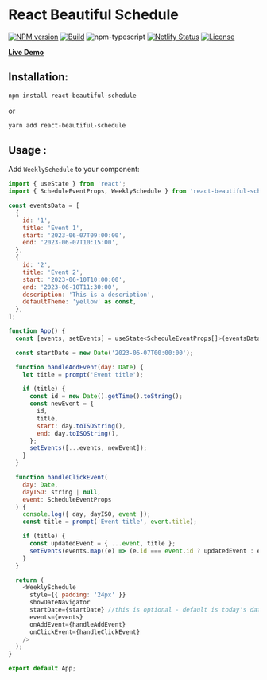 # React Beautiful Schedule

[![NPM version][npm-image]][npm-url]
[![Build][github-build]][github-build-url]
![npm-typescript]
[![Netlify Status][netlify]][netlify-url]
[![License][github-license]][github-license-url]

[**Live Demo**](https://react-beautiful-schedule.netlify.app)

## Installation:

```bash
npm install react-beautiful-schedule
```

or

```bash
yarn add react-beautiful-schedule
```

## Usage :

Add `WeeklySchedule` to your component:

```js
import { useState } from 'react';
import { ScheduleEventProps, WeeklySchedule } from 'react-beautiful-schedule';

const eventsData = [
  {
    id: '1',
    title: 'Event 1',
    start: '2023-06-07T09:00:00',
    end: '2023-06-07T10:15:00',
  },
  {
    id: '2',
    title: 'Event 2',
    start: '2023-06-10T10:00:00',
    end: '2023-06-10T11:30:00',
    description: 'This is a description',
    defaultTheme: 'yellow' as const,
  },
];

function App() {
  const [events, setEvents] = useState<ScheduleEventProps[]>(eventsData);

  const startDate = new Date('2023-06-07T00:00:00');

  function handleAddEvent(day: Date) {
    let title = prompt('Event title');

    if (title) {
      const id = new Date().getTime().toString();
      const newEvent = {
        id,
        title,
        start: day.toISOString(),
        end: day.toISOString(),
      };
      setEvents([...events, newEvent]);
    }
  }

  function handleClickEvent(
    day: Date,
    dayISO: string | null,
    event: ScheduleEventProps
  ) {
    console.log({ day, dayISO, event });
    const title = prompt('Event title', event.title);

    if (title) {
      const updatedEvent = { ...event, title };
      setEvents(events.map((e) => (e.id === event.id ? updatedEvent : e)));
    }
  }

  return (
    <WeeklySchedule
      style={{ padding: '24px' }}
      showDateNavigator
      startDate={startDate} //this is optional - default is today's date
      events={events}
      onAddEvent={handleAddEvent}
      onClickEvent={handleClickEvent}
    />
  );
}

export default App;
```

[npm-url]: https://www.npmjs.com/react-beautiful-schedule
[npm-image]: https://img.shields.io/npm/v/react-beautiful-schedule
[github-license]: https://img.shields.io/badge/license-MIT-green
[github-license-url]: https://github.com/ahmedalatawi/react-beautiful-schedule/blob/main/LICENSE
[github-build]: https://github.com/ahmedalatawi/react-beautiful-schedule/actions/workflows/main.yml/badge.svg
[github-build-url]: https://github.com/ahmedalatawi/react-beautiful-schedule/actions/workflows/main.yml
[npm-typescript]: https://img.shields.io/npm/types/react-beautiful-schedule
[netlify]: https://api.netlify.com/api/v1/badges/4051b791-71f6-4c5b-9fb6-1d5db749cef8/deploy-status
[netlify-url]: https://app.netlify.com/sites/react-beautiful-schedule/deploys
